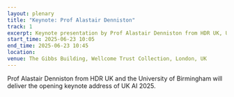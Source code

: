 ```yaml
---
layout: plenary
title: "Keynote: Prof Alastair Denniston"
track: 1
excerpt: Keynote presentation by Prof Alastair Denniston from HDR UK, University of Birmingham
start_time: 2025-06-23 10:05
end_time: 2025-06-23 10:45
location:
venue: The Gibbs Building, Wellcome Trust Collection, London, UK
---
```


Prof Alastair Denniston from HDR UK and the University of Birmingham will deliver the opening keynote address of UK AI 2025.
